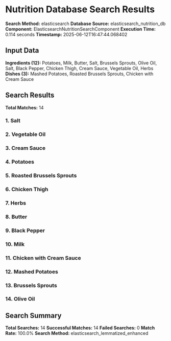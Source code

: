 # Nutrition Database Search Results

**Search Method:** elasticsearch
**Database Source:** elasticsearch_nutrition_db
**Component:** ElasticsearchNutritionSearchComponent
**Execution Time:** 0.114 seconds
**Timestamp:** 2025-06-12T16:47:44.068402

## Input Data
**Ingredients (12):** Potatoes, Milk, Butter, Salt, Brussels Sprouts, Olive Oil, Salt, Black Pepper, Chicken Thigh, Cream Sauce, Vegetable Oil, Herbs
**Dishes (3):** Mashed Potatoes, Roasted Brussels Sprouts, Chicken with Cream Sauce

## Search Results
**Total Matches:** 14

### 1. Salt

### 2. Vegetable Oil

### 3. Cream Sauce

### 4. Potatoes

### 5. Roasted Brussels Sprouts

### 6. Chicken Thigh

### 7. Herbs

### 8. Butter

### 9. Black Pepper

### 10. Milk

### 11. Chicken with Cream Sauce

### 12. Mashed Potatoes

### 13. Brussels Sprouts

### 14. Olive Oil

## Search Summary
**Total Searches:** 14
**Successful Matches:** 14
**Failed Searches:** 0
**Match Rate:** 100.0%
**Search Method:** elasticsearch_lemmatized_enhanced
